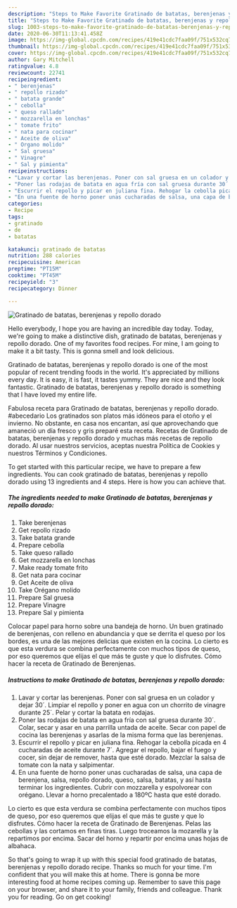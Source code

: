 ```yaml
---
description: "Steps to Make Favorite Gratinado de batatas, berenjenas y repollo dorado"
title: "Steps to Make Favorite Gratinado de batatas, berenjenas y repollo dorado"
slug: 1003-steps-to-make-favorite-gratinado-de-batatas-berenjenas-y-repollo-dorado
date: 2020-06-30T11:13:41.458Z
image: https://img-global.cpcdn.com/recipes/419e41cdc7faa09f/751x532cq70/gratinado-de-batatas-berenjenas-y-repollo-dorado-foto-principal.jpg
thumbnail: https://img-global.cpcdn.com/recipes/419e41cdc7faa09f/751x532cq70/gratinado-de-batatas-berenjenas-y-repollo-dorado-foto-principal.jpg
cover: https://img-global.cpcdn.com/recipes/419e41cdc7faa09f/751x532cq70/gratinado-de-batatas-berenjenas-y-repollo-dorado-foto-principal.jpg
author: Gary Mitchell
ratingvalue: 4.8
reviewcount: 22741
recipeingredient:
- " berenjenas"
- " repollo rizado"
- " batata grande"
- " cebolla"
- " queso rallado"
- " mozzarella en lonchas"
- " tomate frito"
- " nata para cocinar"
- " Aceite de oliva"
- " Organo molido"
- " Sal gruesa"
- " Vinagre"
- " Sal y pimienta"
recipeinstructions:
- "Lavar y cortar las berenjenas. Poner con sal gruesa en un colador y dejar 30´. Limpiar el repollo y poner en agua con un chorrito de vinagre durante 25´. Pelar y cortar la batata en rodajas."
- "Poner las rodajas de batata en agua fría con sal gruesa durante 30´. Colar, secar y asar en una parrilla untada de aceite. Secar con papel de cocina las berenjenas y asarlas de la misma forma que las berenjenas."
- "Escurrir el repollo y picar en juliana fina. Rehogar la cebolla picada en 4 cucharadas de aceite durante 7´. Agregar el repollo, bajar el fuego y cocer, sin dejar de remover, hasta que esté dorado. Mezclar la salsa de tomate con la nata y salpimentar."
- "En una fuente de horno poner unas cucharadas de salsa, una capa de berenjena, salsa, repollo dorado, queso, salsa, batatas, y así hasta terminar los ingredientes. Cubrir con mozzarella y espolvorear con orégano. Llevar a horno precalentado a 180ºC hasta que esté dorado."
categories:
- Recipe
tags:
- gratinado
- de
- batatas

katakunci: gratinado de batatas 
nutrition: 288 calories
recipecuisine: American
preptime: "PT15M"
cooktime: "PT45M"
recipeyield: "3"
recipecategory: Dinner

---
```



![Gratinado de batatas, berenjenas y repollo dorado](https://img-global.cpcdn.com/recipes/419e41cdc7faa09f/751x532cq70/gratinado-de-batatas-berenjenas-y-repollo-dorado-foto-principal.jpg)

Hello everybody, I hope you are having an incredible day today. Today, we're going to make a distinctive dish, gratinado de batatas, berenjenas y repollo dorado. One of my favorites food recipes. For mine, I am going to make it a bit tasty. This is gonna smell and look delicious.

Gratinado de batatas, berenjenas y repollo dorado is one of the most popular of recent trending foods in the world. It's appreciated by millions every day. It is easy, it is fast, it tastes yummy. They are nice and they look fantastic. Gratinado de batatas, berenjenas y repollo dorado is something that I have loved my entire life.

Fabulosa receta para Gratinado de batatas, berenjenas y repollo dorado. #abecedario Los gratinados son platos más idóneos para el otoño y el invierno. No obstante, en casa nos encantan, así que aprovechando que amaneció un día fresco y gris preparé esta receta. Recetas de Gratinado de batatas, berenjenas y repollo dorado y muchas más recetas de repollo dorado. Al usar nuestros servicios, aceptas nuestra Política de Cookies y nuestros Términos y Condiciones.


To get started with this particular recipe, we have to prepare a few ingredients. You can cook gratinado de batatas, berenjenas y repollo dorado using 13 ingredients and 4 steps. Here is how you can achieve that.

<!--inarticleads1-->

##### The ingredients needed to make Gratinado de batatas, berenjenas y repollo dorado:

1. Take  berenjenas
1. Get  repollo rizado
1. Take  batata grande
1. Prepare  cebolla
1. Take  queso rallado
1. Get  mozzarella en lonchas
1. Make ready  tomate frito
1. Get  nata para cocinar
1. Get  Aceite de oliva
1. Take  Orégano molido
1. Prepare  Sal gruesa
1. Prepare  Vinagre
1. Prepare  Sal y pimienta


Colocar papel para horno sobre una bandeja de horno. Un buen gratinado de berenjenas, con relleno en abundancia y que se derrita el queso por los bordes, es una de las mejores delicias que existen en la cocina. Lo cierto es que esta verdura se combina perfectamente con muchos tipos de queso, por eso queremos que elijas el que más te guste y que lo disfrutes. Cómo hacer la receta de Gratinado de Berenjenas. 

<!--inarticleads2-->

##### Instructions to make Gratinado de batatas, berenjenas y repollo dorado:

1. Lavar y cortar las berenjenas. Poner con sal gruesa en un colador y dejar 30´. Limpiar el repollo y poner en agua con un chorrito de vinagre durante 25´. Pelar y cortar la batata en rodajas.
1. Poner las rodajas de batata en agua fría con sal gruesa durante 30´. Colar, secar y asar en una parrilla untada de aceite. Secar con papel de cocina las berenjenas y asarlas de la misma forma que las berenjenas.
1. Escurrir el repollo y picar en juliana fina. Rehogar la cebolla picada en 4 cucharadas de aceite durante 7´. Agregar el repollo, bajar el fuego y cocer, sin dejar de remover, hasta que esté dorado. Mezclar la salsa de tomate con la nata y salpimentar.
1. En una fuente de horno poner unas cucharadas de salsa, una capa de berenjena, salsa, repollo dorado, queso, salsa, batatas, y así hasta terminar los ingredientes. Cubrir con mozzarella y espolvorear con orégano. Llevar a horno precalentado a 180ºC hasta que esté dorado.


Lo cierto es que esta verdura se combina perfectamente con muchos tipos de queso, por eso queremos que elijas el que más te guste y que lo disfrutes. Cómo hacer la receta de Gratinado de Berenjenas. Pelas las cebollas y las cortamos en finas tiras. Luego troceamos la mozarella y la repartimos por encima. Sacar del horno y repartir por encima unas hojas de albahaca. 

So that's going to wrap it up with this special food gratinado de batatas, berenjenas y repollo dorado recipe. Thanks so much for your time. I'm confident that you will make this at home. There is gonna be more interesting food at home recipes coming up. Remember to save this page on your browser, and share it to your family, friends and colleague. Thank you for reading. Go on get cooking!
